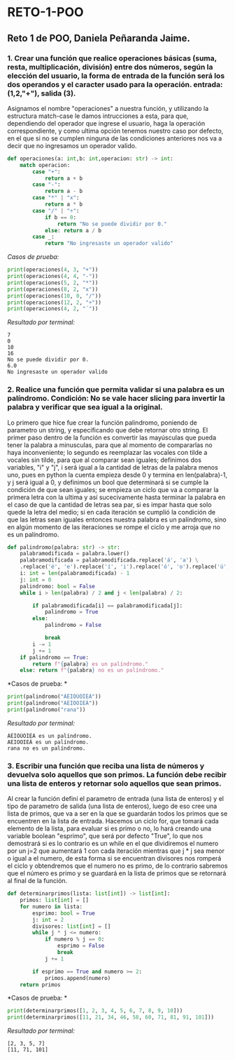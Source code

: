 # RETO-1-POO
## Reto 1 de POO, Daniela Peñaranda Jaime.
### 1. Crear una función que realice operaciones básicas (suma, resta, multiplicación, división) entre dos números, según la elección del usuario, la forma de entrada de la función será los dos operandos y el caracter usado para la operación. entrada: (1,2,"+"), salida (3).
Asignamos el nombre "operaciones" a nuestra función, y utilizando la estructura match-case le damos intrucciones a esta, para que, dependiendo del operador que ingrese el usuario, haga la operación correspondiente, y como ultima opción tenemos nuestro caso por defecto, en el que si no se cumplen ninguna de las condiciones anteriores nos va a decir que no ingresamos un operador valido.
```python
def operaciones(a: int,b: int,operacion: str) -> int:
    match operacion:
        case "+":
            return a + b
        case "-":
            return a - b
        case "*" | "x":
            return a * b
        case "/" | "÷":
            if b == 0:
                return "No se puede dividir por 0."
            else: return a / b
        case _:
            return "No ingresaste un operador valido"
```
*Casos de prueba:*
```python
print(operaciones(4, 3, "+"))
print(operaciones(4, 4, "-"))
print(operaciones(5, 2, "*"))
print(operaciones(8, 2, "x"))
print(operaciones(10, 0, "/"))
print(operaciones(12, 2, "÷"))
print(operaciones(4, 2, "´"))
```
*Resultado por terminal:*
```
7
0
10
16
No se puede dividir por 0.
6.0
No ingresaste un operador valido
```

### 2. Realice una función que permita validar si una palabra es un palíndromo. Condición: No se vale hacer slicing para invertir la palabra y verificar que sea igual a la original.
Lo primero que hice fue crear la función palindromo, poniendo de parametro un string, y especificando que debe retornar otro string. El primer paso dentro de la función es convertir las mayúsculas que pueda tener la palabra a minusculas, para que al momento de compararlas no haya inconveniente; lo segundo es reemplazar las vocales con tilde a vocales sin tilde, para que al comparar sean iguales; definimos dos variables, "i" y "j", i será igual a la cantidad de letras de la palabra menos uno, pues en python la cuenta empieza desde 0 y termina en len(palabra)-1, y j será igual a 0, y definimos un bool que determinará si se cumple la condición de que sean iguales; se empieza un ciclo que va a comparar la primera letra con la ultima y así sucecivamente hasta terminar la palabra en el caso de que la cantidad de letras sea par, si es impar hasta que solo quede la letra del medio; si en cada iteración se cumplió la condición de que las letras sean iguales entonces nuestra palabra es un palíndromo, sino en algún momento de las iteraciones se rompe el ciclo y me arroja que no es un palíndromo. 
```python
def palindromo(palabra: str) -> str:
    palabramodificada = palabra.lower()
    palabramodificada = palabramodificada.replace('á', 'a') \
    .replace('é', 'e').replace('í', 'i').replace('ó', 'o').replace('ú', 'u')
    i: int = len(palabramodificada) - 1
    j: int = 0
    palindromo: bool = False
    while i > len(palabra) / 2 and j < len(palabra) / 2:

        if palabramodificada[i] == palabramodificada[j]:
            palindromo = True
        else: 
            palindromo = False 

            break
        i -= 1
        j += 1
    if palindromo == True:
        return f"{palabra} es un palíndromo."
    else: return f"{palabra} no es un palíndromo."
```
*Casos de prueba: *
```python
print(palindromo("ÁÉÍÓÚÓÍÉÁ"))
print(palindromo("AEIOOIEÁ"))
print(palindromo("rana"))
```
*Resultado por terminal:*
```
ÁÉÍÓÚÓÍÉÁ es un palíndromo.
AEIOOIEÁ es un palíndromo.
rana no es un palíndromo.
```
### 3. Escribir una función que reciba una lista de números y devuelva solo aquellos que son primos. La función debe recibir una lista de enteros y retornar solo aquellos que sean primos.
Al crear la función definí el parametro de entrada (una lista de enteros) y el tipo de parametro de salida (una lista de enteros), luego de eso cree una lista de primos, que va a ser en la que se guardarán todos los primos que se encuentren en la lista de entrada. Hacemos un ciclo for, que tomará cada elemento de la lista, para evaluar si es primo o no, lo hará creando una variable boolean "esprimo", que será por defecto "True", lo que nos demostrará si es lo contrario es un while en el que dividiremos el numero por un j=2 que aumentará 1 con cada iteración mientras que j * j sea menor o igual a el numero, de esta forma si se encuentran divisores nos romperá el ciclo y obtendremos que el numero no es primo, de lo contrario sabremos que el número es primo y se guardará en la lista de primos que se retornará al final de la función.
```python
def determinarprimos(lista: list[int]) -> list[int]:
    primos: list[int] = []
    for numero in lista:
        esprimo: bool = True
        j: int = 2
        divisores: list[int] = []
        while j * j <= numero:
            if numero % j == 0:
                esprimo = False
                break
            j += 1

        if esprimo == True and numero >= 2:
            primos.append(numero)
    return primos
```
*Casos de prueba: *
```python
print(determinarprimos([1, 2, 3, 4, 5, 6, 7, 8, 9, 10]))
print(determinarprimos([11, 21, 34, 46, 58, 60, 71, 81, 91, 101]))
```
*Resultado por terminal:*
```
[2, 3, 5, 7]
[11, 71, 101]

```
